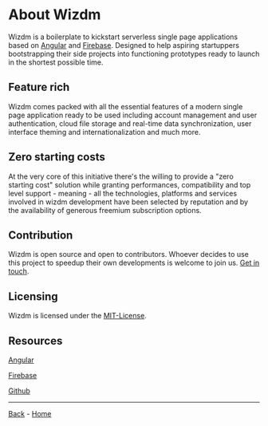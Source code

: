 # About Wizdm

Wizdm is a boilerplate to kickstart serverless single page applications based on [Angular](https://angular.io) and [Firebase](https://firebase.google.com). Designed to help aspiring startuppers bootstrapping their side projects into functioning prototypes ready to launch in the shortest possible time.

## Feature rich

Wizdm comes packed with all the essential features of a modern single page application ready to be used including account management and user authentication, cloud file storage and real-time data synchronization, user interface theming and internationalization and much more.

## Zero starting costs

At the very core of this initiative there's the willing to provide a "zero starting cost" solution while granting performances, compatibility and top level support - meaning - all the technologies, platforms and services involved in wizdm development have been selected by reputation and by the availability of generous freemium subscription options. 

## Contribution

Wizdm is open source and open to contributors. Whoever decides to use this project to speedup their own developments is welcome to join us. [Get in touch](contact). 

## Licensing

Wizdm is licensed under the [MIT-License](license).

## Resources

[Angular](https://angular.io/docs) 

[Firebase](https://firebase.google.com/docs)

[Github](https://github.com/wizdmio/wizdm) 

---

[Back](back) - [Home](home)
